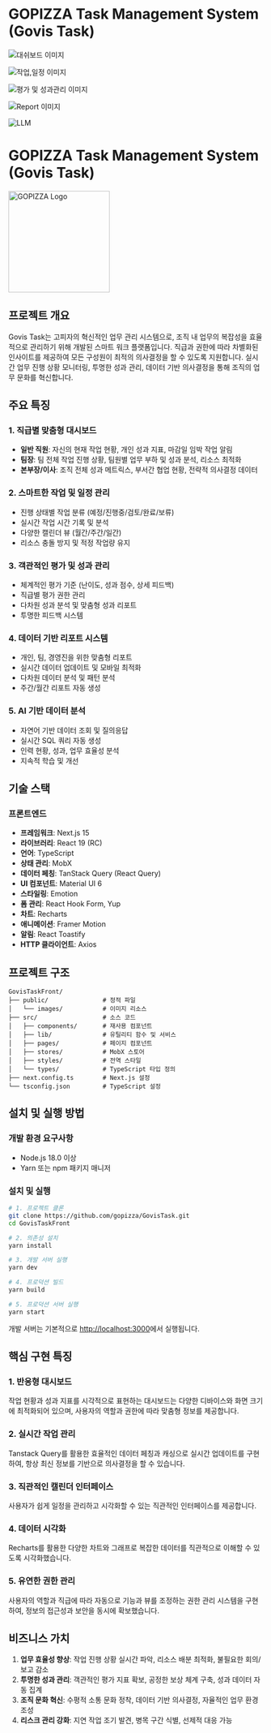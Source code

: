 # GOPIZZA Task Management System (Govis Task)

![대쉬보드 이미지](https://github.com/futureplanning/front-rnd/blob/master/public/dash_boadrd2.png?raw=true)

![작업,일정 이미지](https://raw.githubusercontent.com/futureplanning/front-rnd/refs/heads/master/public/tasks_list.png)

![평가 및 성과관리 이미지](https://raw.githubusercontent.com/futureplanning/front-rnd/refs/heads/master/public/evalution.png)

![Report 이미지](https://raw.githubusercontent.com/futureplanning/front-rnd/refs/heads/master/public/report.png)

![LLM](https://raw.githubusercontent.com/futureplanning/front-rnd/refs/heads/master/public/llm.png)
# GOPIZZA Task Management System (Govis Task)

<img src="public/images/logo.png" alt="GOPIZZA Logo" width="200"/>

## 프로젝트 개요

Govis Task는 고피자의 혁신적인 업무 관리 시스템으로, 조직 내 업무의 복잡성을 효율적으로 관리하기 위해 개발된 스마트 워크 플랫폼입니다. 직급과 권한에 따라 차별화된 인사이트를 제공하여 모든 구성원이 최적의 의사결정을 할 수 있도록 지원합니다. 실시간 업무 진행 상황 모니터링, 투명한 성과 관리, 데이터 기반 의사결정을 통해 조직의 업무 문화를 혁신합니다.

## 주요 특징

### 1. 직급별 맞춤형 대시보드

- **일반 직원**: 자신의 현재 작업 현황, 개인 성과 지표, 마감일 임박 작업 알림
- **팀장**: 팀 전체 작업 진행 상황, 팀원별 업무 부하 및 성과 분석, 리소스 최적화
- **본부장/이사**: 조직 전체 성과 메트릭스, 부서간 협업 현황, 전략적 의사결정 데이터

### 2. 스마트한 작업 및 일정 관리

- 진행 상태별 작업 분류 (예정/진행중/검토/완료/보류)
- 실시간 작업 시간 기록 및 분석
- 다양한 캘린더 뷰 (월간/주간/일간)
- 리소스 충돌 방지 및 적정 작업량 유지

### 3. 객관적인 평가 및 성과 관리

- 체계적인 평가 기준 (난이도, 성과 점수, 상세 피드백)
- 직급별 평가 권한 관리
- 다차원 성과 분석 및 맞춤형 성과 리포트
- 투명한 피드백 시스템

### 4. 데이터 기반 리포트 시스템

- 개인, 팀, 경영진을 위한 맞춤형 리포트
- 실시간 데이터 업데이트 및 모바일 최적화
- 다차원 데이터 분석 및 패턴 분석
- 주간/월간 리포트 자동 생성

### 5. AI 기반 데이터 분석

- 자연어 기반 데이터 조회 및 질의응답
- 실시간 SQL 쿼리 자동 생성
- 인력 현황, 성과, 업무 효율성 분석
- 지속적 학습 및 개선

## 기술 스택

### 프론트엔드
- **프레임워크**: Next.js 15
- **라이브러리**: React 19 (RC)
- **언어**: TypeScript
- **상태 관리**: MobX
- **데이터 페칭**: TanStack Query (React Query)
- **UI 컴포넌트**: Material UI 6
- **스타일링**: Emotion
- **폼 관리**: React Hook Form, Yup
- **차트**: Recharts
- **애니메이션**: Framer Motion
- **알림**: React Toastify
- **HTTP 클라이언트**: Axios



## 프로젝트 구조

```
GovisTaskFront/
├── public/               # 정적 파일
│   └── images/           # 이미지 리소스
├── src/                  # 소스 코드
│   ├── components/       # 재사용 컴포넌트
│   ├── lib/              # 유틸리티 함수 및 서비스
│   ├── pages/            # 페이지 컴포넌트
│   ├── stores/           # MobX 스토어
│   ├── styles/           # 전역 스타일
│   └── types/            # TypeScript 타입 정의
├── next.config.ts        # Next.js 설정
└── tsconfig.json         # TypeScript 설정
```

## 설치 및 실행 방법

### 개발 환경 요구사항
- Node.js 18.0 이상
- Yarn 또는 npm 패키지 매니저

### 설치 및 실행

```bash
# 1. 프로젝트 클론
git clone https://github.com/gopizza/GovisTask.git
cd GovisTaskFront

# 2. 의존성 설치
yarn install

# 3. 개발 서버 실행
yarn dev

# 4. 프로덕션 빌드
yarn build

# 5. 프로덕션 서버 실행
yarn start
```

개발 서버는 기본적으로 [http://localhost:3000](http://localhost:3000)에서 실행됩니다.

## 핵심 구현 특징

### 1. 반응형 대시보드
작업 현황과 성과 지표를 시각적으로 표현하는 대시보드는 다양한 디바이스와 화면 크기에 최적화되어 있으며, 사용자의 역할과 권한에 따라 맞춤형 정보를 제공합니다.

### 2. 실시간 작업 관리
Tanstack Query를 활용한 효율적인 데이터 페칭과 캐싱으로 실시간 업데이트를 구현하여, 항상 최신 정보를 기반으로 의사결정을 할 수 있습니다.

### 3. 직관적인 캘린더 인터페이스
사용자가 쉽게 일정을 관리하고 시각화할 수 있는 직관적인 인터페이스를 제공합니다.

### 4. 데이터 시각화
Recharts를 활용한 다양한 차트와 그래프로 복잡한 데이터를 직관적으로 이해할 수 있도록 시각화했습니다.

### 5. 유연한 권한 관리
사용자의 역할과 직급에 따라 자동으로 기능과 뷰를 조정하는 권한 관리 시스템을 구현하여, 정보의 접근성과 보안을 동시에 확보했습니다.

## 비즈니스 가치

1. **업무 효율성 향상**: 작업 진행 상황 실시간 파악, 리소스 배분 최적화, 불필요한 회의/보고 감소
2. **투명한 성과 관리**: 객관적인 평가 지표 확보, 공정한 보상 체계 구축, 성과 데이터 자동 집계
3. **조직 문화 혁신**: 수평적 소통 문화 정착, 데이터 기반 의사결정, 자율적인 업무 환경 조성
4. **리스크 관리 강화**: 지연 작업 조기 발견, 병목 구간 식별, 선제적 대응 가능

